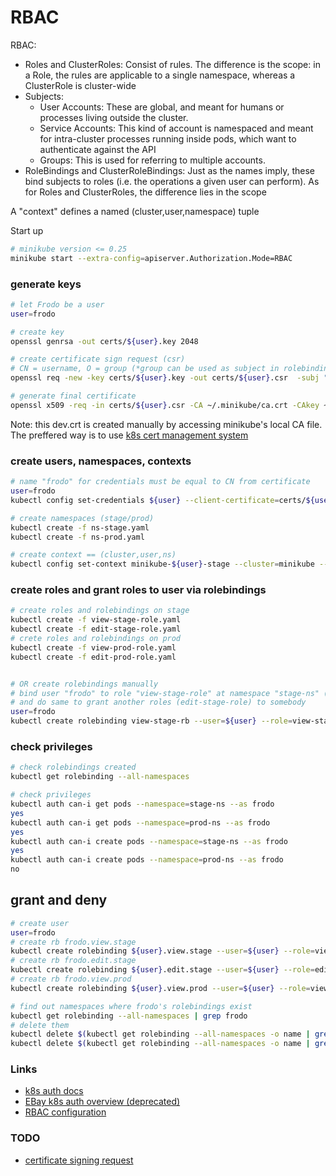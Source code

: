 # RBAC

RBAC:
- Roles and ClusterRoles: Consist of rules. The difference is the scope: 
in a Role, the rules are applicable to a single namespace, whereas a ClusterRole is cluster-wide
- Subjects:
  - User Accounts: These are global, and meant for humans or processes living outside the cluster.
  - Service Accounts: This kind of account is namespaced and meant for intra-cluster processes running inside pods, which want to authenticate against the API
  - Groups: This is used for referring to multiple accounts.
- RoleBindings and ClusterRoleBindings: Just as the names imply, these bind subjects to roles (i.e. the operations a given user can perform).
As for Roles and ClusterRoles, the difference lies in the scope

A "context" defines a named (cluster,user,namespace) tuple

Start up
```bash
# minikube version <= 0.25
minikube start --extra-config=apiserver.Authorization.Mode=RBAC 
```

### generate keys
```bash
# let Frodo be a user
user=frodo

# create key
openssl genrsa -out certs/${user}.key 2048

# create certificate sign request (csr)
# CN = username, O = group (*group can be used as subject in rolebinding later)
openssl req -new -key certs/${user}.key -out certs/${user}.csr  -subj "/CN=${user}"

# generate final certificate
openssl x509 -req -in certs/${user}.csr -CA ~/.minikube/ca.crt -CAkey ~/.minikube/ca.key -CAcreateserial -out certs/${user}.crt -days 500
```

Note: this dev.crt is created manually by accessing minikube's local CA file. The preffered way is 
to use [k8s cert management system](https://v1-9.docs.kubernetes.io/docs/tasks/tls/managing-tls-in-a-cluster/)

### create users, namespaces, contexts
```bash
# name "frodo" for credentials must be equal to CN from certificate
user=frodo
kubectl config set-credentials ${user} --client-certificate=certs/${user}.crt --client-key=certs/${user}.key 

# create namespaces (stage/prod)
kubectl create -f ns-stage.yaml
kubectl create -f ns-prod.yaml

# create context == (cluster,user,ns)
kubectl config set-context minikube-${user}-stage --cluster=minikube --user=${user} --namespace=stage-ns
```

### create roles and grant roles to user via rolebindings
```bash
# create roles and rolebindings on stage
kubectl create -f view-stage-role.yaml
kubectl create -f edit-stage-role.yaml 
# crete roles and rolebindings on prod
kubectl create -f view-prod-role.yaml 
kubectl create -f edit-prod-role.yaml 


# OR create rolebindings manually
# bind user "frodo" to role "view-stage-role" at namespace "stage-ns" (frodo can view-only on stage)
# and do same to grant another roles (edit-stage-role) to somebody
user=frodo
kubectl create rolebinding view-stage-rb --user=${user} --role=view-stage-role --namespace=stage-ns
```


### check privileges
```bash
# check rolebindings created
kubectl get rolebinding --all-namespaces

# check privileges
kubectl auth can-i get pods --namespace=stage-ns --as frodo
yes
kubectl auth can-i get pods --namespace=prod-ns --as frodo
yes
kubectl auth can-i create pods --namespace=stage-ns --as frodo
yes
kubectl auth can-i create pods --namespace=prod-ns --as frodo
no
```

## grant and deny
```bash
# create user
user=frodo
# create rb frodo.view.stage
kubectl create rolebinding ${user}.view.stage --user=${user} --role=view-stage-role --namespace=stage-ns
# create rb frodo.edit.stage
kubectl create rolebinding ${user}.edit.stage --user=${user} --role=edit-stage-role --namespace=stage-ns
# create rb frodo.view.prod
kubectl create rolebinding ${user}.view.prod --user=${user} --role=view-prod-role --namespace=prod-ns

# find out namespaces where frodo's rolebindings exist
kubectl get rolebinding --all-namespaces | grep frodo
# delete them
kubectl delete $(kubectl get rolebinding --all-namespaces -o name | grep frodo) --namespace=stage-ns
kubectl delete $(kubectl get rolebinding --all-namespaces -o name | grep frodo) --namespace=prod-ns
```


### Links
- [k8s auth docs](https://kubernetes.io/docs/admin/authentication/)
- [EBay k8s auth overview (deprecated)](https://github.com/eBay/Kubernetes/blob/master/docs/user-guide/kubeconfig-file.md)
- [RBAC configuration](https://docs.bitnami.com/kubernetes/how-to/configure-rbac-in-your-kubernetes-cluster/#step-5-test-the-rbac-rule)

### TODO
- [certificate signing request](https://kubernetes.io/docs/tasks/tls/managing-tls-in-a-cluster/)
